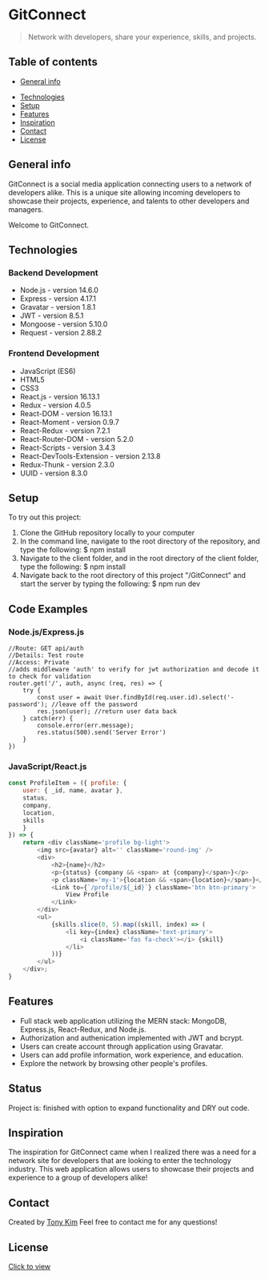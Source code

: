 # GitConnect
> Network with developers, share your experience, skills, and projects.  

## Table of contents
* [General info](#general-info)
<!-- * [Intro Video](#intro-video) -->
* [Technologies](#technologies)
* [Setup](#setup)
* [Features](#features)
* [Inspiration](#inspiration)
* [Contact](#contact)
* [License](#license)

## General info
GitConnect is a social media application connecting users to a network of developers alike. This is a unique site allowing incoming developers to showcase their projects, experience, and talents to other developers and managers. 

Welcome to GitConnect. 

<!-- ## Intro Video
[RedDoor Media on YouTube](https://www.youtube.com/watch?v=sSWGjKcLbBQ&feature=youtu.be) -->

## Technologies
### Backend Development 
* Node.js - version 14.6.0
* Express - version 4.17.1
* Gravatar - version 1.8.1
* JWT - version 8.5.1
* Mongoose - version 5.10.0
* Request - version 2.88.2

### Frontend Development 
* JavaScript (ES6)
* HTML5
* CSS3
* React.js - version 16.13.1
* Redux - version 4.0.5
* React-DOM - version 16.13.1
* React-Moment - version 0.9.7
* React-Redux - version 7.2.1
* React-Router-DOM - version 5.2.0
* React-Scripts - version 3.4.3
* React-DevTools-Extension - version 2.13.8
* Redux-Thunk - version 2.3.0
* UUID - version 8.3.0

## Setup
To try out this project: 
1. Clone the GitHub repository locally to your computer
1. In the command line, navigate to the root directory of the repository, and type the following: 
  $ npm install 
1. Navigate to the client folder, and in the root directory of the client folder, type the following: 
  $ npm install 
1. Navigate back to the root directory of this project "/GitConnect" and start the server by typing the following: 
  $ npm run dev 

## Code Examples
### Node.js/Express.js
```Node
//Route: GET api/auth 
//Details: Test route 
//Access: Private 
//adds middleware 'auth' to verify for jwt authorization and decode it to check for validation 
router.get('/', auth, async (req, res) => {
    try {
        const user = await User.findById(req.user.id).select('-password'); //leave off the password
        res.json(user); //return user data back  
    } catch(err) {
        console.error(err.message); 
        res.status(500).send('Server Error')
    }
})
```

### JavaScript/React.js 
```React.js
const ProfileItem = ({ profile: {
    user: { _id, name, avatar }, 
    status, 
    company, 
    location, 
    skills
    } 
}) => {
    return <div className='profile bg-light'>
        <img src={avatar} alt='' className='round-img' />
        <div>
            <h2>{name}</h2>
            <p>{status} {company && <span> at {company}</span>}</p>
            <p className='my-1'>{location && <span>{location}</span>}</p>
            <Link to={`/profile/${_id}`} className='btn btn-primary'>
                View Profile 
            </Link>
        </div>
        <ul>
            {skills.slice(0, 5).map((skill, index) => (
                <li key={index} className='text-primary'>
                    <i className='fas fa-check'></i> {skill}
                </li>
            ))}
        </ul>
    </div>; 
}
```


## Features
* Full stack web application utilizing the MERN stack: MongoDB, Express.js, React-Redux, and Node.js. 
* Authorization and authenication implemented with JWT and bcrypt. 
* Users can create account through application using Gravatar. 
* Users can add profile information, work experience, and education. 
* Explore the network by browsing other people's profiles. 

## Status
Project is: finished with option to expand functionality and DRY out code.

## Inspiration
The inspiration for GitConnect came when I realized there was a need for a network site for developers that are looking to enter the technology industry. This web application allows users to showcase their projects and experience to a group of developers alike!

## Contact
Created by [Tony Kim](https://www.linkedin.com/in/hyung-kim/) 
Feel free to contact me for any questions! 

## License
[Click to view](https://github.com/hjkmines/GitConnect/blob/master/LICENSE)